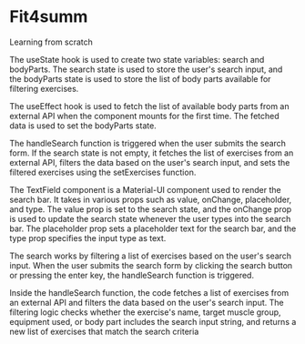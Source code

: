 # Fit4summ
Learning from scratch 

The useState hook is used to create two state variables: search and bodyParts. The search state is used to store the user's search input, and the bodyParts state is used to store the list of body parts available for filtering exercises.

The useEffect hook is used to fetch the list of available body parts from an external API when the component mounts for the first time. The fetched data is used to set the bodyParts state.

The handleSearch function is triggered when the user submits the search form. If the search state is not empty, it fetches the list of exercises from an external API, filters the data based on the user's search input, and sets the filtered exercises using the setExercises function.

The TextField component is a Material-UI component used to render the search bar. It takes in various props such as value, onChange, placeholder, and type. The value prop is set to the search state, and the onChange prop is used to update the search state whenever the user types into the search bar. The placeholder prop sets a placeholder text for the search bar, and the type prop specifies the input type as text.

The search works by filtering a list of exercises based on the user's search input. When the user submits the search form by clicking the search button or pressing the enter key, the handleSearch function is triggered.

Inside the handleSearch function, the code fetches a list of exercises from an external API and filters the data based on the user's search input. The filtering logic checks whether the exercise's name, target muscle group, equipment used, or body part includes the search input string, and returns a new list of exercises that match the search criteria

